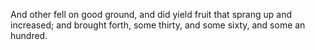 And other fell on good ground, and did yield fruit that sprang up and increased; and brought forth, some thirty, and some sixty, and some an hundred.
